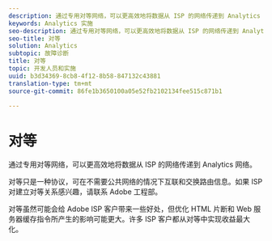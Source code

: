 ```yaml
---
description: 通过专用对等网络，可以更高效地将数据从 ISP 的网络传递到 Analytics 网络。
keywords: Analytics 实施
seo-description: 通过专用对等网络，可以更高效地将数据从 ISP 的网络传递到 Analytics 网络。
seo-title: 对等
solution: Analytics
subtopic: 故障诊断
title: 对等
topic: 开发人员和实施
uuid: b3d34369-8cb8-4f12-8b58-847132c43881
translation-type: tm+mt
source-git-commit: 86fe1b3650100a05e52fb2102134fee515c871b1

---
```



# 对等

通过专用对等网络，可以更高效地将数据从 ISP 的网络传递到 Analytics 网络。

对等只是一种协议，可在不需要公共网络的情况下互联和交换路由信息。如果 ISP 对建立对等关系感兴趣，请联系 Adobe 工程部。

对等虽然可能会给 Adobe ISP 客户带来一些好处，但优化 HTML 片断和 Web 服务器缓存指令所产生的影响可能更大。许多 ISP 客户都从对等中实现收益最大化。
